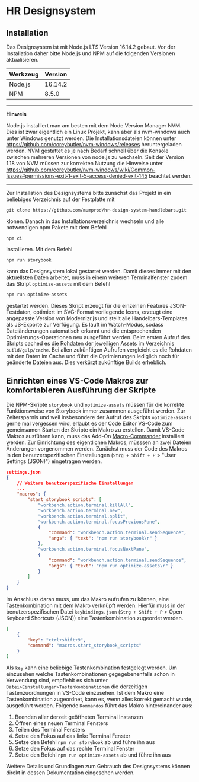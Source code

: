 # HR Designsystem

## Installation

Das Designsystem ist mit Node.js LTS Version 16.14.2 gebaut. Vor der Installation daher bitte Node.js und NPM
auf die folgenden Versionen aktualisieren.

| Werkzeug | Version |
| -------- | ------- |
| Node.js  | 16.14.2 |
| NPM      | 8.5.0   |

---

**Hinweis**

Node.js installiert man am besten mit dem Node Version Manager NVM. Dies ist zwar eigentlich ein Linux Projekt, kann aber als nvm-windows auch unter Windows genutzt werden. Die Installationsdateien können unter https://github.com/coreybutler/nvm-windows/releases heruntergeladen werden. NVM gestattet es je nach Bedarf schnell über die Konsole zwischen mehreren Versionen von node.js zu wechseln. Seit der Version 1.18 von NVM müssen zur korrekten Nutzung die Hinweise unter https://github.com/coreybutler/nvm-windows/wiki/Common-Issues#permissions-exit-1-exit-5-access-denied-exit-145 beachtet werden.

---

Zur Installation des Designsystems bitte zunächst das Projekt in ein beliebiges Verzeichnis auf der Festplatte mit

```
git clone https://github.com/mumprod/hr-design-system-handlebars.git
```

klonen. Danach in das Installationsverzeichnis wechseln und alle notwendigen
npm Pakete mit dem Befehl

```
npm ci
```

installieren.
Mit dem Befehl

```
npm run storybook
```

kann das Designsystem lokal gestartet werden. Damit dieses immer mit den aktuellsten Daten arbeitet, muss in einem weiteren Terminalfenster zudem das Skript `optimize-assets` mit dem Befehl

```
npm run optimize-assets
```

gestartet werden. Dieses Skript erzeugt für die einzelnen Features JSON-Testdaten, optimiert im SVG-Format vorliegende Icons, erzeugt eine angepasste Version von Modernizr.js und stellt alle Handelbars-Templates als JS-Exporte zur Verfügung. Es läuft im Watch-Modus,
sodass Dateiänderungen automatisch erkannt und die entsprechenden Optimierungs-Operationen neu ausgeführt werden.
Beim ersten Aufruf des Skripts cached es die Rohdaten der jeweiligen Assets im Verzeichnis `build/gulp/cache`. Bei allen zukünftigen Aufrufen vergleicht es die Rohdaten mit den Daten im Cache und führt die Optimierungen lediglich noch für geänderte Dateien aus. Dies verkürzt zukünftige Builds erheblich.

## Einrichten eines VS-Code Makros zur komfortableren Ausführung der Skripte

Die NPM-Skripte `storybook` und `optimize-assets` müssen für die korrekte Funktionsweise von Storybook immer zusammen ausgeführt werden. Zur Zeitersparnis und
weil insbesondere der Aufruf des Skripts `optimize-assets` gerne mal vergessen wird, erlaubt es der Code Editor VS-Code zum gemeinsamen Starten der Skripte
ein Makro zu erstellen. Damit VS-Code Makros ausführen kann, muss das Add-On [Macro-Commander](https://marketplace.visualstudio.com/items?itemName=jeff-hykin.macro-commander) installiert werden. Zur Einrichtung des eigentlichen Makros, müsssen an zwei Dateien Änderungen vorgenommen werden.
Zunächst muss der Code des Makros in den benutzerspezifischen Einstellungen (`Strg + Shift + P` > "User Settings (JSON)") eingetragen werden.

```json
settings.json
{
    // Weitere benutzerspezifische Einstellungen
    ...
    "macros": {
        "start_storybook_scripts": [
            "workbench.action.terminal.killAll",
            "workbench.action.terminal.new",
            "workbench.action.terminal.split",
            "workbench.action.terminal.focusPreviousPane",
            {
                "command": "workbench.action.terminal.sendSequence",
                "args": { "text": "npm run storybook\r" }
            },
            "workbench.action.terminal.focusNextPane",
            {
                "command": "workbench.action.terminal.sendSequence",
                "args": { "text": "npm run optimize-assets\r" }
            }
        ]
    }
}
```

Im Anschluss daran muss, um das Makro aufrufen zu können, eine Tastenkombination mit dem Makro verknüpft werden. Hierfür muss in der
benutzerspezifischen Datei `keybindings.json` (`Strg + Shift + P` > Open Keyboard Shortcuts (JSON)) eine Tastenkombination zugeordet
werden.

```json
[
    {
        "key": "ctrl+shift+9",
        "command": "macros.start_storybook_scripts"
    }
]
```

Als `key` kann eine beliebige Tastenkombination festgelegt werden. Um einzusehen welche Tastenkombinationen gegegebenenfalls schon in
Verwendung sind, empfiehlt es sich unter `Datei>Einstellungen>Tastenkombinationen` die derzeitigen Tastenzuordnungen in VS-Code einzusehen.
Ist dem Makro eine Tastenkombination zugeordnet, kann es, wenn alles korrekt gemacht wurde, ausgeführt werden. Folgende `Kommandos` führt das
Makro hintereinander aus:

1. Beenden aller derzeit geöffneten Terminal Instanzen
2. Öffnen eines neuen Terminal Fensters
3. Teilen des Terminal Fensters
4. Setze den Fokus auf das linke Terminal Fenster
5. Setze den Befehl `npm run storybook` ab und führe ihn aus
6. Setze den Fokus auf das rechte Terminal Fenster
7. Setze den Befehl `npm run optimize-assets` ab und führe ihn aus

Weitere Details und Grundlagen zum Gebrauch des Designsystems können direkt in dessen Dokumentation eingesehen werden.

